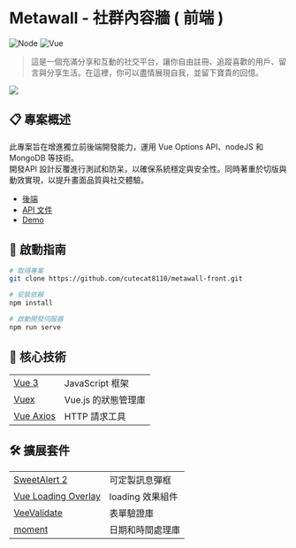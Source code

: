 # Metawall - 社群內容牆 ( 前端 )

![Node](https://img.shields.io/badge/Node.js-v16.20.2-brightgreen.svg)
![Vue](https://img.shields.io/badge/Vue.js-v3-blue.svg)

> 這是一個充滿分享和互動的社交平台，讓你自由註冊、追蹤喜歡的用戶、留言與分享生活。在這裡，你可以盡情展現自我，並留下寶貴的回憶。

![](https://cutecat8110.github.io/metawall-front/demo.png)

## 📋 專案概述

此專案旨在增進獨立前後端開發能力，運用 Vue Options API、nodeJS 和 MongoDB 等技術。<br>開發API 設計反覆進行測試和防呆，以確保系統穩定與安全性。同時著重於切版與動效實現，以提升畫面品質與社交體驗。

- [後端](https://github.com/cutecat8110/metawall-back)
- [API 文件](https://metawall-backend-c89d.onrender.com/api-docs/)
- [Demo](https://cutecat8110.github.io/metawall-front/)

## 🌸 啟動指南

```bash
# 取得專案
git clone https://github.com/cutecat8110/metawall-front.git

# 安裝依賴
npm install

# 啟動開發伺服器
npm run serve
```

## 🔨 核心技術

<table>
  <tbody>
    <tr>
      <td>
        <a href="https://vuejs.org/" >
          Vue 3
        </a>
      </td>
      <td>JavaScript 框架</td>
    </tr>
    <tr>
      <td>
        <a href="https://vuex.vuejs.org/" >
          Vuex
        </a>
      </td>
      <td>Vue.js 的狀態管理庫</td>
    </tr>
    <tr>
      <td>
        <a href="https://www.npmjs.com/package/vue-axios" >
          Vue Axios
        </a>
      </td>
      <td>HTTP 請求工具</td>
    </tr>
  </tbody>
</table>

## 🛠️ 擴展套件

<table>
  <tbody>
    <tr>
      <td>
        <a href="https://sweetalert2.github.io/">
          SweetAlert 2
        </a>
      </td>
      <td>可定製訊息彈框</td>
    </tr>
    <tr>
      <td>
        <a href="https://www.npmjs.com/package/vue-loading-overlay">
          Vue Loading Overlay
        </a>
      </td>
      <td>loading 效果組件</td>
    </tr>
    <tr>
      <td>
        <a href="https://vee-validate.logaretm.com/v4/">
          VeeValidate
        </a>
      </td>
      <td>表單驗證庫</td>
    </tr>
        <tr>
      <td>
        <a href="https://momentjs.com/">
          moment
        </a>
      </td>
      <td>日期和時間處理庫</td>
    </tr>
  </tbody>
</table>
